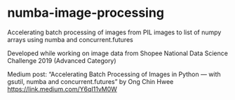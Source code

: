 # numba-image-processing
Accelerating batch processing of images from PIL images to list of numpy arrays using numba and concurrent.futures

Developed while working on image data from Shopee National Data Science Challenge 2019 (Advanced Category)

Medium post: “Accelerating Batch Processing of Images in Python — with gsutil, numba and concurrent.futures” by Ong Chin Hwee https://link.medium.com/Y6qI11vM0W
